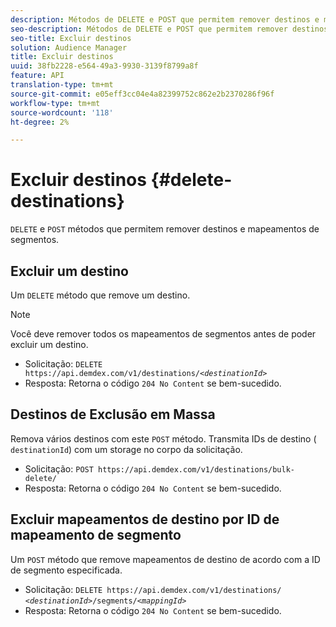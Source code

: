 ```yaml
---
description: Métodos de DELETE e POST que permitem remover destinos e mapeamentos de segmentos.
seo-description: Métodos de DELETE e POST que permitem remover destinos e mapeamentos de segmentos.
seo-title: Excluir destinos
solution: Audience Manager
title: Excluir destinos
uuid: 38fb2228-e564-49a3-9930-3139f8799a8f
feature: API
translation-type: tm+mt
source-git-commit: e05eff3cc04e4a82399752c862e2b2370286f96f
workflow-type: tm+mt
source-wordcount: '118'
ht-degree: 2%

---
```



# Excluir destinos {#delete-destinations}

`DELETE` e `POST` métodos que permitem remover destinos e mapeamentos de segmentos.

<!-- r_delete_destinations_all.xml -->

## Excluir um destino

Um `DELETE` método que remove um destino.

>[!NOTE]
>
>Você deve remover todos os mapeamentos de segmentos antes de poder excluir um destino.

* Solicitação: `DELETE https://api.demdex.com/v1/destinations/`*`<destinationId>`*
* Resposta: Retorna o código `204 No Content` se bem-sucedido.

## Destinos de Exclusão em Massa

Remova vários destinos com este `POST` método. Transmita IDs de destino ( `destinationId`) com um storage no corpo da solicitação.

* Solicitação: `POST https://api.demdex.com/v1/destinations/bulk-delete/`
* Resposta: Retorna o código `204 No Content` se bem-sucedido.

## Excluir mapeamentos de destino por ID de mapeamento de segmento

Um `POST` método que remove mapeamentos de destino de acordo com a ID de segmento especificada.

* Solicitação: `DELETE https://api.demdex.com/v1/destinations/` *`<destinationId>`*`/segments/`*`<mappingId>`*
* Resposta: Retorna o código `204 No Content` se bem-sucedido.